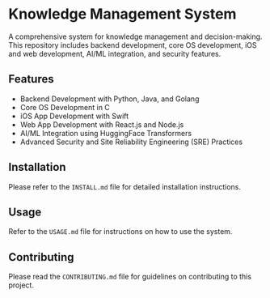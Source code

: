 # Knowledge Management System

A comprehensive system for knowledge management and decision-making. This repository includes backend development, core OS development, iOS and web development, AI/ML integration, and security features.

## Features

- Backend Development with Python, Java, and Golang
- Core OS Development in C
- iOS App Development with Swift
- Web App Development with React.js and Node.js
- AI/ML Integration using HuggingFace Transformers
- Advanced Security and Site Reliability Engineering (SRE) Practices

## Installation

Please refer to the `INSTALL.md` file for detailed installation instructions.

## Usage

Refer to the `USAGE.md` file for instructions on how to use the system.

## Contributing

Please read the `CONTRIBUTING.md` file for guidelines on contributing to this project.

